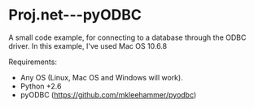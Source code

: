Proj.net---pyODBC
=================

A small code example, for connecting to a database through the ODBC driver. In this example, I've used Mac OS 10.6.8
   
   
Requirements:
* Any OS (Linux, Mac OS and Windows will work).
* Python +2.6
* pyODBC (https://github.com/mkleehammer/pyodbc)